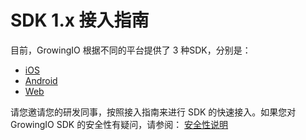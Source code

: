 # SDK 1.x 接入指南

目前，GrowingIO 根据不同的平台提供了 3 种SDK，分别是：

* [iOS](ios.md)
* [Android](android/)
* [Web](js.md)

请您邀请您的研发同事，按照接入指南来进行 SDK 的快速接入。如果您对GrowingIO SDK 的安全性有疑问，请参阅： [安全性说明](privacy.md)


